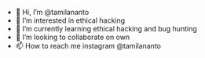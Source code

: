 - 👋 Hi, I’m @tamilananto
- 👀 I’m interested in ethical hacking
- 🌱 I’m currently learning ethical hacking and bug hunting
- 💞️ I’m looking to collaborate on own
- 📫 How to reach me instagram @tamilananto 

<!---
tamilananto/tamilananto is a ✨ special ✨ repository because its `README.md` (this file) appears on your GitHub profile.
You can click the Preview link to take a look at your changes.
--->
